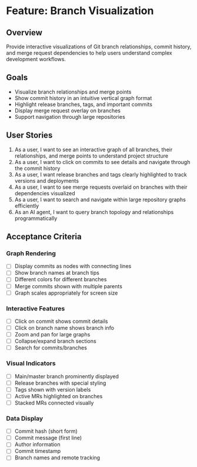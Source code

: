 # Feature: Branch Visualization

## Overview
Provide interactive visualizations of Git branch relationships, commit history, and merge request dependencies to help users understand complex development workflows.

## Goals
- Visualize branch relationships and merge points
- Show commit history in an intuitive vertical graph format
- Highlight release branches, tags, and important commits
- Display merge request overlay on branches
- Support navigation through large repositories

## User Stories

1. As a user, I want to see an interactive graph of all branches, their relationships, and merge points to understand project structure
2. As a user, I want to click on commits to see details and navigate through the commit history
3. As a user, I want release branches and tags clearly highlighted to track versions and deployments
4. As a user, I want to see merge requests overlaid on branches with their dependencies visualized
5. As a user, I want to search and navigate within large repository graphs efficiently
6. As an AI agent, I want to query branch topology and relationships programmatically

## Acceptance Criteria

### Graph Rendering
- [ ] Display commits as nodes with connecting lines
- [ ] Show branch names at branch tips
- [ ] Different colors for different branches
- [ ] Merge commits shown with multiple parents
- [ ] Graph scales appropriately for screen size

### Interactive Features
- [ ] Click on commit shows commit details
- [ ] Click on branch name shows branch info
- [ ] Zoom and pan for large graphs
- [ ] Collapse/expand branch sections
- [ ] Search for commits/branches

### Visual Indicators
- [ ] Main/master branch prominently displayed
- [ ] Release branches with special styling
- [ ] Tags shown with version labels
- [ ] Active MRs highlighted on branches
- [ ] Stacked MRs connected visually

### Data Display
- [ ] Commit hash (short form)
- [ ] Commit message (first line)
- [ ] Author information
- [ ] Commit timestamp
- [ ] Branch names and remote tracking
